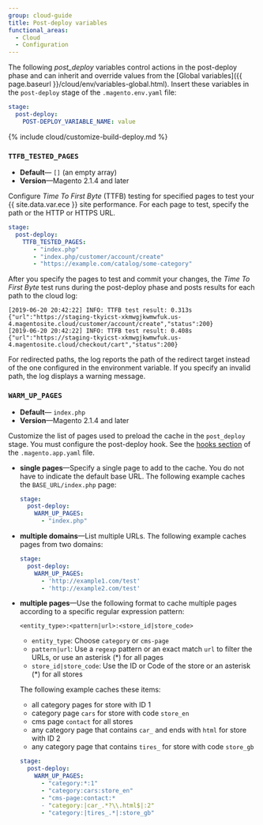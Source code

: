 ```yaml
---
group: cloud-guide
title: Post-deploy variables
functional_areas:
  - Cloud
  - Configuration
---
```

The following _post\_deploy_ variables control actions in the post-deploy phase and can inherit and override values from the [Global variables]({{ page.baseurl }}/cloud/env/variables-global.html). Insert these variables in the `post-deploy` stage of the `.magento.env.yaml` file:

```yaml
stage:
  post-deploy:
    POST-DEPLOY_VARIABLE_NAME: value
```

{% include cloud/customize-build-deploy.md %}

### `TTFB_TESTED_PAGES`

- **Default**— `[]` (an empty array)
- **Version**—Magento 2.1.4 and later

Configure _Time To First Byte_ (TTFB) testing for specified pages to test your {{ site.data.var.ece }} site performance. For each page to test, specify the path or the HTTP or HTTPS URL.

```yaml
stage:
  post-deploy:
    TTFB_TESTED_PAGES:
       - "index.php"
       - "index.php/customer/account/create"
       - "https://example.com/catalog/some-category"
```

After you specify the pages to test and commit your changes, the _Time To First Byte_ test runs during the post-deploy phase and posts results for each path to the cloud log:

```terminal
[2019-06-20 20:42:22] INFO: TTFB test result: 0.313s {"url":"https://staging-tkyicst-xkmwgjkwmwfuk.us-4.magentosite.cloud/customer/account/create","status":200}
[2019-06-20 20:42:22] INFO: TTFB test result: 0.408s {"url":"https://staging-tkyicst-xkmwgjkwmwfuk.us-4.magentosite.cloud/checkout/cart","status":200}
```

For redirected paths, the log reports the path of the redirect target instead of the one configured in the environment variable. If you specify an invalid path, the log displays a warning message.

### `WARM_UP_PAGES`

- **Default**— `index.php`
- **Version**—Magento 2.1.4 and later

Customize the list of pages used to preload the cache in the `post_deploy` stage. You must configure the post-deploy hook. See the [hooks section][] of the `.magento.app.yaml` file.

- **single pages**—Specify a single page to add to the cache. You do not have to indicate the default base URL. The following example caches the `BASE_URL/index.php` page:

    ```yaml
    stage:
      post-deploy: 
        WARM_UP_PAGES:
          - "index.php"
    ```

- **multiple domains**—List multiple URLs. The following example caches pages from two domains:

    ```yaml
    stage:
      post-deploy:
        WARM_UP_PAGES:
          - 'http://example1.com/test'
          - 'http://example2.com/test'
    ```

-   **multiple pages**—Use the following format to cache multiple pages according to a specific regular expression pattern:

    ```terminal
    <entity_type>:<pattern|url>:<store_id|store_code>
    ```

    - `entity_type`: Choose `category` or `cms-page`
    - `pattern|url`: Use a `regexp` pattern or an exact match `url` to filter the URLs, or use an asterisk (\*) for all pages 
    - `store_id|store_code`: Use the ID or Code of the store or an asterisk (\*) for all stores

    The following example caches these items:

    - all category pages for store with ID 1
    - category page `cars` for store with code `store_en`
    - cms page `contact` for all stores 
    - any category page that contains `car_` and ends with `html` for store with ID 2
    - any category page that contains `tires_` for store with code `store_gb`

    ```yaml
    stage:
      post-deploy: 
        WARM_UP_PAGES:
          - "category:*:1"
          - "category:cars:store_en"
          - "cms-page:contact:*
          - "category:|car_.*?\\.html$|:2"
          - "category:|tires_.*|:store_gb"
    ```

[hooks section]: {{page.baseurl}}/cloud/project/project-conf-files_magento-app.html#hooks
[CMS]: https://glossary.magento.com/cms/
[Content elements]: https://docs.magento.com/m2/ce/user_guide/cms/content-elements.html
